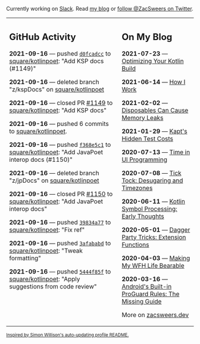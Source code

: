 Currently working on [Slack](https://slack.com/). Read [my blog](https://zacsweers.dev/) or [follow @ZacSweers on Twitter](https://twitter.com/ZacSweers).

<table><tr><td valign="top" width="60%">

## GitHub Activity
<!-- githubActivity starts -->
**2021-09-16** — pushed [`d0fcadcc`](https://github.com/square/kotlinpoet/commit/d0fcadcccc8353b50e84ef0d90a7f57732ee6c9a) to [square/kotlinpoet](https://api.github.com/repos/square/kotlinpoet): "Add KSP docs (#1149)"

**2021-09-16** — deleted branch "z/kspDocs" on [square/kotlinpoet](https://api.github.com/repos/square/kotlinpoet)

**2021-09-16** — closed PR [#1149](https://api.github.com/repos/square/kotlinpoet/pulls/1149) to [square/kotlinpoet](https://api.github.com/repos/square/kotlinpoet): "Add KSP docs"

**2021-09-16** — pushed 6 commits to [square/kotlinpoet](https://api.github.com/repos/square/kotlinpoet).

**2021-09-16** — pushed [`f368e5c1`](https://github.com/square/kotlinpoet/commit/f368e5c14ec21ad9ed5232071d5e6551f869fd3b) to [square/kotlinpoet](https://api.github.com/repos/square/kotlinpoet): "Add JavaPoet interop docs (#1150)"

**2021-09-16** — deleted branch "z/jpDocs" on [square/kotlinpoet](https://api.github.com/repos/square/kotlinpoet)

**2021-09-16** — closed PR [#1150](https://api.github.com/repos/square/kotlinpoet/pulls/1150) to [square/kotlinpoet](https://api.github.com/repos/square/kotlinpoet): "Add JavaPoet interop docs"

**2021-09-16** — pushed [`39834a77`](https://github.com/square/kotlinpoet/commit/39834a7752af5ae332eb9f4a52399b2892d412a1) to [square/kotlinpoet](https://api.github.com/repos/square/kotlinpoet): "Fix ref"

**2021-09-16** — pushed [`3afababd`](https://github.com/square/kotlinpoet/commit/3afababd17e940c980168732e021a3e75dab8dad) to [square/kotlinpoet](https://api.github.com/repos/square/kotlinpoet): "Tweak formatting"

**2021-09-16** — pushed [`5444f85f`](https://github.com/square/kotlinpoet/commit/5444f85f9fe6a329717043c3233abecd5c8181a7) to [square/kotlinpoet](https://api.github.com/repos/square/kotlinpoet): "Apply suggestions from code review"
<!-- githubActivity ends -->
</td><td valign="top" width="40%">

## On My Blog
<!-- blog starts -->
**2021-07-23** — [Optimizing Your Kotlin Build](https://www.zacsweers.dev/optimizing-your-kotlin-build/)

**2021-06-14** — [How I Work](https://www.zacsweers.dev/how-i-work/)

**2021-02-02** — [Disposables Can Cause Memory Leaks](https://www.zacsweers.dev/disposables-can-cause-memory-leaks/)

**2021-01-29** — [Kapt's Hidden Test Costs](https://www.zacsweers.dev/kapts-hidden-test-costs/)

**2020-07-13** — [Time in UI Programming](https://www.zacsweers.dev/time-in-ui/)

**2020-07-08** — [Tick Tock: Desugaring and Timezones](https://www.zacsweers.dev/ticktock-desugaring-timezones/)

**2020-06-11** — [Kotlin Symbol Processing: Early Thoughts](https://www.zacsweers.dev/kotlin-symbol-processor-early-thoughts/)

**2020-05-01** — [Dagger Party Tricks: Extension Functions](https://www.zacsweers.dev/dagger-party-tricks-extension-functions/)

**2020-04-03** — [Making My WFH Life Bearable](https://www.zacsweers.dev/making-wfh-life-bearable/)

**2020-03-16** — [Android's Built-in ProGuard Rules: The Missing Guide](https://www.zacsweers.dev/android-proguard-rules/)
<!-- blog ends -->
More on [zacsweers.dev](https://zacsweers.dev/)
</td></tr></table>

<sub><a href="https://simonwillison.net/2020/Jul/10/self-updating-profile-readme/">Inspired by Simon Willison's auto-updating profile README.</a></sub>
